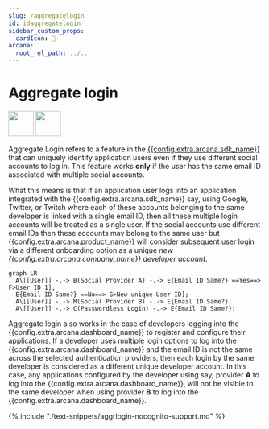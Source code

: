 ```yaml
---
slug: /aggregatelogin
id: idaggregatelogin
sidebar_custom_props:
  cardIcon: 💠
arcana:
  root_rel_path: ../..
---
```


# Aggregate login

<img src="/img/icons/i_data_xfer_owner_light.png#only-light" width="50"/>
<img src="/img/icons/i_data_xfer_owner_dark.png#only-dark" width="50"/>

Aggregate Login refers to a feature in the [{{config.extra.arcana.sdk_name}}]({{page.meta.arcana.root_rel_path}}/concepts/authsdk.md) that can uniquely identify application users even if they use different social accounts to log in. This feature works **only** if the user has the same email ID associated with multiple social accounts.

What this means is that if an application user logs into an application integrated with the {{config.extra.arcana.sdk_name}} say, using Google, Twitter, or Twitch where each of these accounts belonging to the same developer is linked with a single email ID, then all these multiple login accounts will be treated as a single user. If the social accounts use different email IDs then these accounts may belong to the same user but {{config.extra.arcana.product_name}} will consider subsequent user login via a different onboarding option as a unique *new {{config.extra.arcana.company_name}} developer account*. 

``` mermaid
graph LR
  A\[[User]] -.-> B(Social Provider A) -.-> E{Email ID Same?} ==Yes==> F>User ID 1];
  E{Email ID Same?} ==No==> G>New unique User ID];
  A\[[User]] -.-> M(Social Provider B) -.-> E{Email ID Same?};
  A\[[User]] -.-> C(Passwordless Login) -.-> E{Email ID Same?};
```

Aggregate login also works in the case of developers logging into the {{config.extra.arcana.dashboard_name}} to register and configure their applications. If a developer uses multiple login options to log into the {{config.extra.arcana.dashboard_name}} and the email ID is not the same across the selected authentication providers, then each login by the same developer is considered as a different unique developer account. In this case, any applications configured by the developer using say, provider **A** to log into the {{config.extra.arcana.dashboard_name}}, will not be visible to the same developer when using provider **B** to log into the {{config.extra.arcana.dashboard_name}}.

{% include "./text-snippets/aggrlogin-nocognito-support.md" %}